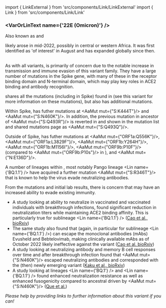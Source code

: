 import { LinkExternal } from 'src/components/Link/LinkExternal'
import { Link } from 'src/components/Link/Link'




<MdxContent filepath="clusters/VoCHeader.md" />

### <VarOrLinText name={'22E (Omicron)'} />
Also known as <VarOrLin name="22E (Omicron)" invert={true} /> and <Who name="Omicron" />

<MdxContent filepath="clusters/OmicronHeader.md" />

<VarOrLin name="22E (Omicron)"/> likely arose in mid-2022, possibly in central or western Africa. It was first identified as 'of interest' in August and has expanded globally since then.
<br/><br/>

As with all <Who name="Omicron" /> variants, <VarOrLin name="22E (Omicron)" prefix=""/> is primarily of concern due to the notable increase in transmission and immune evasion of this variant family. They have a large number of mutations in the Spike gene, with many of these in the receptor binding domain and N-terminal domain, which may play key roles in ACE2 binding and antibody recognition.
<br/>

<VarOrLin name="22E (Omicron)" prefix=""/> shares all the mutations (including in Spike) found in <VarOrLin name="22B (Omicron)" prefix=""/> (see this variant for more information on these mutations), but also has additional mutations.
<br/>

Within Spike, <VarOrLin name="22E (Omicron)" prefix=""/> has futher mutations at <AaMut mut={"S:K444T"}/> and <AaMut mut={"S:N460K"}/>. In addition, the previous mutation in ancestor <VarOrLin name="21L (Omicron)" prefix=""/> of <AaMut mut={"S:Q493R"}/> is reverted in <VarOrLin name="22E (Omicron)" prefix=""/> and shown in the mutation list and shared mutations page as <AaMut mut={"S:Q493Q"}/>.

Outside of Spike, <VarOrLin name="22E (Omicron)" prefix=""/> has futher mutations at 
<AaMut mut={"ORF1a:Q556K"}/>, <AaMut mut={"ORF1a:L3829F"}/>, <AaMut mut={"ORF1b:Y264H"}/>, <AaMut mut={"ORF1b:M1156I"}/>, <AaMut mut={"ORF9b:P10F"}/> (compared to <AaMut mut={"ORF9b:P10s"}/> in <VarOrLin name="22B (Omicron)" prefix=""/>), and <AaMut mut={"N:E136D"}/>. 
<br />

A number of lineages within <VarOrLin name="22E (Omicron)" prefix=""/>, most notably Pango lineage <Lin name={'BQ.1.1'} /> have acquired a further mutation <AaMut mut={"S:R346T"}/> that is known to help the virus evade neutralizing antibodies.

From the mutations and initial lab results, there is concern that <VarOrLin name="22E (Omicron)" prefix=""/> may have an increased ability to evade existing immunity.
- A study looking at ability to neutralize <VarOrLin name="22E (Omicron)" prefix=""/> in vaccinated and vaccinated individuals with <Who name="Omicron" /> breakthrough infections, found significant reduction in neutralization titers while maintaining ACE2 binding affinity. This is particularly true for sublineage <Lin name={'BQ.1.1'} /> ([Cao et al., bioRxiv](https://www.biorxiv.org/content/10.1101/2022.09.15.507787v3))
- The same study also found that <VarOrLin name="22E (Omicron)" prefix=""/> (again, in particular for sublineage <Lin name={'BQ.1.1'} />) can escape the monoclonal antibodies (mAbs) Evusheld and Bebtelovimab, making clinically available mAbs as of October 2022 likely ineffective against the variant ([Cao et al. bioRxiv](https://www.biorxiv.org/content/10.1101/2022.09.15.507787v3))
- A study looking at neutralizing antibody and memory B cell responses over time and after breakthrough infection found that <AaMut mut={"S:N460K"}/> escaped neutralizing antibodies and corresponded with the (then) newly emerging variant <VarOrLin name="22E (Omicron)" prefix=""/> ([Kaku et al., bioRxiv](https://www.biorxiv.org/content/10.1101/2022.09.21.508922v1.full))
- A study looking at <VarOrLin name="22E (Omicron)" prefix=""/> lineages <Lin name={'BQ.1'} /> and <Lin name={'BQ.1.1'} /> found enhanced neutralization resistance as well as enhanced fusogenicity compared to ancestral <VarOrLin name="22B (Omicron)" prefix=""/> driven by <AaMut mut={"S:N460K"}/> ([Que et al.](https://www.biorxiv.org/content/10.1101/2022.10.19.512891v1.full.pdf))



_Please help by providing links to further information about this variant if you can!_




